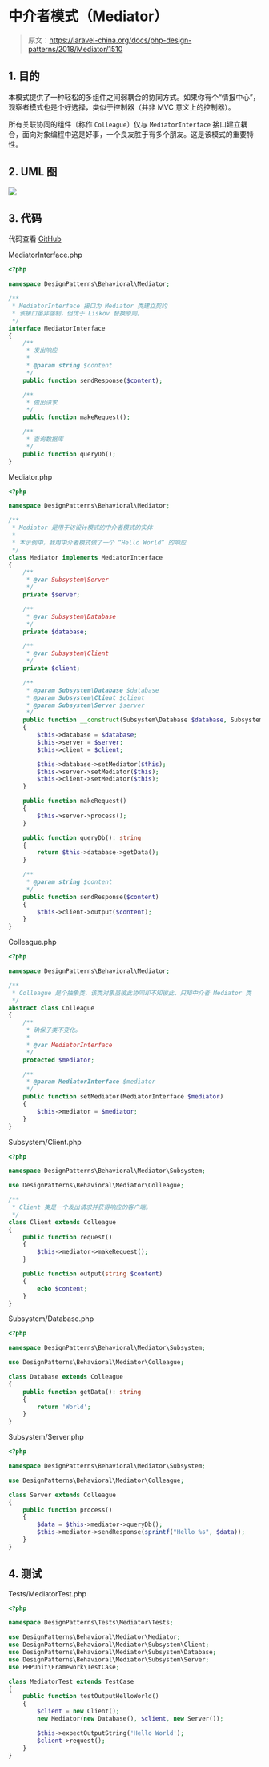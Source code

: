 # 中介者模式（Mediator）

> 原文：https://laravel-china.org/docs/php-design-patterns/2018/Mediator/1510

## 1. 目的

本模式提供了一种轻松的多组件之间弱耦合的协同方式。如果你有个“情报中心”，观察者模式也是个好选择，类似于控制器（并非 MVC 意义上的控制器）。

所有关联协同的组件（称作 `Colleague`）仅与 `MediatorInterface` 接口建立耦合，面向对象编程中这是好事，一个良友胜于有多个朋友。这是该模式的重要特性。

## 2. UML 图

![](https://lccdn.phphub.org/uploads/images/201803/19/1/4ll7lPwfDg.png)

## 3. 代码

代码查看 [GitHub](https://github.com/domnikl/DesignPatternsPHP/tree/master/Behavioral/Mediator)

MediatorInterface.php

```php
<?php

namespace DesignPatterns\Behavioral\Mediator;

/**
 * MediatorInterface 接口为 Mediator 类建立契约
 * 该接口虽非强制，但优于 Liskov 替换原则。
 */
interface MediatorInterface
{
    /**
     * 发出响应
     *
     * @param string $content
     */
    public function sendResponse($content);

    /**
     * 做出请求
     */
    public function makeRequest();

    /**
     * 查询数据库
     */
    public function queryDb();
}
```

Mediator.php

```php
<?php

namespace DesignPatterns\Behavioral\Mediator;

/**
 * Mediator 是用于访设计模式的中介者模式的实体
 *
 * 本示例中，我用中介者模式做了一个 “Hello World” 的响应
 */
class Mediator implements MediatorInterface
{
    /**
     * @var Subsystem\Server
     */
    private $server;

    /**
     * @var Subsystem\Database
     */
    private $database;

    /**
     * @var Subsystem\Client
     */
    private $client;

    /**
     * @param Subsystem\Database $database
     * @param Subsystem\Client $client
     * @param Subsystem\Server $server
     */
    public function __construct(Subsystem\Database $database, Subsystem\Client $client, Subsystem\Server $server)
    {
        $this->database = $database;
        $this->server = $server;
        $this->client = $client;

        $this->database->setMediator($this);
        $this->server->setMediator($this);
        $this->client->setMediator($this);
    }

    public function makeRequest()
    {
        $this->server->process();
    }

    public function queryDb(): string
    {
        return $this->database->getData();
    }

    /**
     * @param string $content
     */
    public function sendResponse($content)
    {
        $this->client->output($content);
    }
}
```

Colleague.php

```php
<?php

namespace DesignPatterns\Behavioral\Mediator;

/**
 * Colleague 是个抽象类，该类对象虽彼此协同却不知彼此，只知中介者 Mediator 类
 */
abstract class Colleague
{
    /**
     * 确保子类不变化。
     *
     * @var MediatorInterface
     */
    protected $mediator;

    /**
     * @param MediatorInterface $mediator
     */
    public function setMediator(MediatorInterface $mediator)
    {
        $this->mediator = $mediator;
    }
}
```

Subsystem/Client.php

```php
<?php

namespace DesignPatterns\Behavioral\Mediator\Subsystem;

use DesignPatterns\Behavioral\Mediator\Colleague;

/**
 * Client 类是一个发出请求并获得响应的客户端。
 */
class Client extends Colleague
{
    public function request()
    {
        $this->mediator->makeRequest();
    }

    public function output(string $content)
    {
        echo $content;
    }
}
```

Subsystem/Database.php

```php
<?php

namespace DesignPatterns\Behavioral\Mediator\Subsystem;

use DesignPatterns\Behavioral\Mediator\Colleague;

class Database extends Colleague
{
    public function getData(): string
    {
        return 'World';
    }
}
```

Subsystem/Server.php

```php
<?php

namespace DesignPatterns\Behavioral\Mediator\Subsystem;

use DesignPatterns\Behavioral\Mediator\Colleague;

class Server extends Colleague
{
    public function process()
    {
        $data = $this->mediator->queryDb();
        $this->mediator->sendResponse(sprintf("Hello %s", $data));
    }
}
```

## 4. 测试

Tests/MediatorTest.php

```php
<?php

namespace DesignPatterns\Tests\Mediator\Tests;

use DesignPatterns\Behavioral\Mediator\Mediator;
use DesignPatterns\Behavioral\Mediator\Subsystem\Client;
use DesignPatterns\Behavioral\Mediator\Subsystem\Database;
use DesignPatterns\Behavioral\Mediator\Subsystem\Server;
use PHPUnit\Framework\TestCase;

class MediatorTest extends TestCase
{
    public function testOutputHelloWorld()
    {
        $client = new Client();
        new Mediator(new Database(), $client, new Server());

        $this->expectOutputString('Hello World');
        $client->request();
    }
}
```